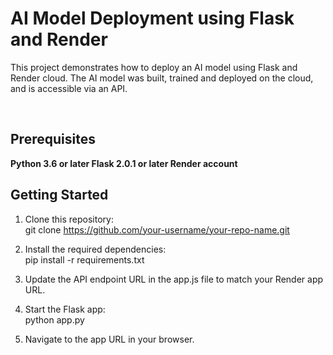 <h1>AI Model Deployment using Flask and Render</h1>

<p>This project demonstrates how to deploy an AI model using Flask and Render cloud. The AI model was built, trained and deployed on the cloud, and is accessible via an API.</p><br>

## Prerequisites
**Python 3.6 or later Flask 2.0.1 or later Render account**

## Getting Started
  
1. Clone this repository:<br>
git clone https://github.com/your-username/your-repo-name.git

2. Install the required dependencies:<br>
pip install -r requirements.txt

3. Update the API endpoint URL in the app.js file to match your Render app URL.<br>

4. Start the Flask app:<br>
python app.py

5. Navigate to the app URL in your browser.<br>


